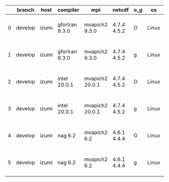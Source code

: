 |    | branch   | host   | compiler       | mpi             | netcdf      | o_g   | os    | build   | u_pass   | u_fail   | s_pass   | s_fail   | e_pass   | e_fail   |   nuopc_pass |   nuopc_fail | artifacts_hash                                                                                                                                           | modified                  |
|----|----------|--------|----------------|-----------------|-------------|-------|-------|---------|----------|----------|----------|----------|----------|----------|--------------|--------------|----------------------------------------------------------------------------------------------------------------------------------------------------------|---------------------------|
|  0 | develop  | izumi  | gfortran 9.3.0 | mvapich2 9.3.0  | 4.7.4 4.5.2 | O     | Linux | pass    | fail     | fail     | fail     | fail     | fail     | fail     |            0 |            0 | [artifacts](https://github.com/esmf-org/esmf-test-artifacts/tree/a6b535d2079477176ad4f63b50b0d1afb031b9bb/develop/izumi/gfortran/9.3.0/O/mvapich2/9.3.0) | 2022-06-16 19:33:12 -0600 |
|  1 | develop  | izumi  | gfortran 9.3.0 | mvapich2 9.3.0  | 4.7.4 4.5.2 | g     | Linux | pass    | 10545    | 3120     | fail     | fail     | fail     | fail     |            0 |            0 | [artifacts](https://github.com/esmf-org/esmf-test-artifacts/tree/a234bf00067fdee17106bb55cc67c3888674f4f3/develop/izumi/gfortran/9.3.0/g/mvapich2/9.3.0) | 2022-06-16 19:37:36 -0600 |
|  2 | develop  | izumi  | intel 20.0.1   | mvapich2 20.0.1 | 4.7.4 4.5.2 | O     | Linux | pass    | 10545    | 3120     | fail     | fail     | fail     | fail     |            0 |            0 | [artifacts](https://github.com/esmf-org/esmf-test-artifacts/tree/d651151e0ebe8f4cc815cfb641be8b0069f68793/develop/izumi/intel/20.0.1/O/mvapich2/20.0.1)  | 2022-06-16 19:41:58 -0600 |
|  3 | develop  | izumi  | intel 20.0.1   | mvapich2 20.0.1 | 4.7.4 4.5.2 | g     | Linux | pass    | 10545    | 3120     | fail     | fail     | fail     | fail     |            0 |            0 | [artifacts](https://github.com/esmf-org/esmf-test-artifacts/tree/589883472c433d961daa37d26cdc9a70b4021fe1/develop/izumi/intel/20.0.1/g/mvapich2/20.0.1)  | 2022-06-16 19:42:59 -0600 |
|  4 | develop  | izumi  | nag 6.2        | mvapich2 6.2    | 4.6.1 4.4.4 | O     | Linux | pass    | fail     | fail     | fail     | fail     | fail     | fail     |            0 |            0 | [artifacts](https://github.com/esmf-org/esmf-test-artifacts/tree/f18a74df8b9cd7eab5fea8f2533438ddfd2df1e1/develop/izumi/nag/6.2/O/mvapich2/6.2)          | 2022-06-16 19:31:26 -0600 |
|  5 | develop  | izumi  | nag 6.2        | mvapich2 6.2    | 4.6.1 4.4.4 | g     | Linux | pass    | fail     | fail     | fail     | fail     | fail     | fail     |            0 |            0 | [artifacts](https://github.com/esmf-org/esmf-test-artifacts/tree/bda5ab4d82d6def1f7ba1bc9a1056cd580a6460b/develop/izumi/nag/6.2/g/mvapich2/6.2)          | 2022-06-16 19:41:16 -0600 |